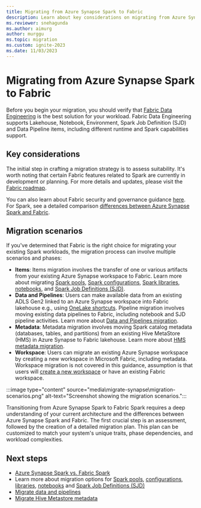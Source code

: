 ```yaml
---
title: Migrating from Azure Synapse Spark to Fabric
description: Learn about key considerations on migrating from Azure Synapse Spark to Fabric.
ms.reviewer: snehagunda
ms.author: aimurg
author: murggu
ms.topic: migration
ms.custom: ignite-2023
ms.date: 11/03/2023
---
```


# Migrating from Azure Synapse Spark to Fabric

Before you begin your migration, you should verify that [Fabric Data Engineering](data-engineering-overview.md) is the best solution for your workload. Fabric Data Engineering supports Lakehouse, Notebook, Environment, Spark Job Definition (SJD) and Data Pipeline items, including different runtime and Spark capabilities support.

## Key considerations

The initial step in crafting a migration strategy is to assess suitability. It's worth noting that certain Fabric features related to Spark are currently in development or planning. For more details and updates, please visit the [Fabric roadmap](/fabric/release-plan/). 

You can also learn about Fabric security and governance guidance [here](NEEDLINK). For Spark, see a detailed comparison [differences between Azure Synapse Spark and Fabric](NEEDLINK).

## Migration scenarios

If you've determined that Fabric is the right choice for migrating your existing Spark workloads, the migration process can involve multiple scenarios and phases:

* **Items**: Items migration involves the transfer of one or various artifacts from your existing Azure Synapse workspace to Fabric. Learn more about migrating [Spark pools](migrate-synapse-spark-pools.md), [Spark configurations](migrate-synapse-spark-configurations.md), [Spark libraries](migrate-synapse-spark-libraries.md), [notebooks](migrate-synapse-notebooks.md), and [Spark Job Definitions (SJD)](migrate-synapse-sjd.md).
* **Data and Pipelines**: Users can make available data from an existing ADLS Gen2 linked to an Azure Synapse workspace into Fabric lakehouse e.g., using [OneLake shortcuts](../onelake/create-adls-shortcut.md). Pipeline migration involves moving existing data pipelines to Fabric, including notebook and SJD pipeline activities. Learn more about [Data and Pipelines migration](NEEDLINK).
* **Metadata**: Metadata migration involves moving Spark catalog metadata (databases, tables, and partitions) from an existing Hive MetaStore (HMS) in Azure Synapse to Fabric lakehouse. Learn more about [HMS metadata migration](migrate-synapse-hms-metadata.md).
* **Workspace**: Users can migrate an existing Azure Synapse workspace by creating a new workspace in Microsoft Fabric, including metadata. Workspace migration is not covered in this guidance, assumption is that users will [create a new workspace](../get-started/create-workspaces.md) or have an existing Fabric workspace.

:::image type="content" source="media\migrate-synapse\migration-scenarios.png" alt-text="Screenshot showing the migration scenarios.":::

Transitioning from Azure Synapse Spark to Fabric Spark requires a deep understanding of your current architecture and the differences between Azure Synapse Spark and Fabric. The first crucial step is an assessment, followed by the creation of a detailed migration plan. This plan can be customized to match your system's unique traits, phase dependencies, and workload complexities.

## Next steps

- [Azure Synapse Spark vs. Fabric Spark](NEEDLINK)
- Learn more about migration options for [Spark pools](migrate-synapse-spark-pools.md), [configurations](migrate-synapse-spark-configurations.md), [libraries](migrate-synapse-spark-libraries.md), [notebooks](migrate-synapse-notebooks.md) and [Spark Job Definitions (SJD)](migrate-synapse-sjd.md)
- [Migrate data and pipelines](NEEDLINK)
- [Migrate Hive Metastore metadata](migrate-synapse-hms-metadata.md)
